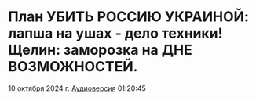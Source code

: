 # План УБИТЬ РОССИЮ УКРАИНОЙ: лапша на ушах - дело техники! Щелин: заморозка на ДНЕ ВОЗМОЖНОСТЕЙ.

10 октября 2024 г. [Аудиоверсия](https://e.pcloud.link/publink/show?code=XZRgndZXNEs73XjLY0xsrpsK1oOjXucn8H7) 01:20:45
